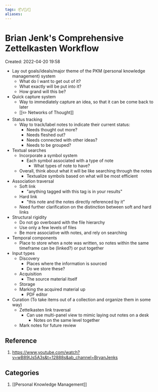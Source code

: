 ```yaml
---
tags: 📦/📝/🎥
aliases:
---
```



# Brian Jenk's Comprehensive Zettelkasten Workflow
Created: 2022-04-20 19:58

* Lay out goals/ideals/major theme of the PKM (personal knowledge management) system
	* What do I want to get out of it?
	* What exactly will be put into it?
	* How grand will this be?
* Quick capture system
	* Way to immediately capture an idea, so that it can be come back to later
	* [[✏️ Networks of Thought]]
* Status tracking
	* Way to track/label notes to indicate their current status:
		* Needs thought out more?
		* Needs fleshed out?
		* Needs connected with other ideas?
		* Needs to be grouped?
* Textual searches
	* Incorporate a symbol system
		* Each symbol associated with a type of note
			* What types of note to have?
	* Overall, think about what it will be like searching through the notes
		* Textualize symbols based on what will be most efficient
* Association traversal
	* Soft link
		* "anything tagged with this tag is in your results"
	* Hard link
		* "this note and the notes directly referenced by it"
	* Need further clarification on the distinction between soft and hard links
* Structural rigidity
	*  Do not go overboard with the file hierarchy
	* Use only a few levels of files
	* Be more associative with notes, and rely on searching
* Temporal components
	* Place to store when a note was written, so notes within the same timeframe can be (linked?) or put together
* Input types
	* Discovery
		* Places where the information is sourced
		* Do we store these?
	* Acquisition
		* The source material itself
	* Storage
	* Marking the acquired material up
		* PDF editor
* Curation (To take items out of a collection and organize them in some way)
	* Zettelkasten link traversal
		* Can use multi-panel view to mimic laying out notes on a desk
			* Notes on the same level together 
	* Mark notes for future review

## Reference
1. https://www.youtube.com/watch?v=wB89lJs5A3s&t=12888s&ab_channel=BryanJenks

## Categories
1. [[Personal Knowledge Management]]